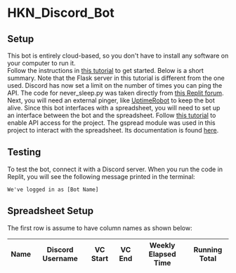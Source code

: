 # HKN_Discord_Bot

## Setup
This bot is entirely cloud-based, so you don't have to install any software on your computer to run it. <br />
Follow the instructions in [this tutorial](https://www.freecodecamp.org/news/create-a-discord-bot-with-python/) to get started. Below is a short summary. Note that the Flask server in this tutorial is different from the one used. Discord has now set a limit on the number of times you can ping the API. The code for never_sleep.py was taken directly from [this Replit forum](https://repl.it/talk/ask/Uptime-Robot-not-working-with-Discord-Cloudflare/49491). Next, you will need an external pinger, like [UptimeRobot](https://uptimerobot.com/) to keep the bot alive. 
Since this bot interfaces with a spreadsheet, you will need to set up an interface between the bot and the spreadsheet. Follow [this tutorial](https://gspread.readthedocs.io/en/latest/oauth2.html#enable-api-access) to enable API access for the project. The gspread module was used in this project to interact with the spreadsheet. Its documentation is found [here](https://github.com/burnash/gspread).

## Testing
To test the bot, connect it with a Discord server. When you run the code in Replit, you will see the following message printed in the terminal:

`We've logged in as [Bot Name]`

## Spreadsheet Setup
The first row is assume to have column names as shown below:

| Name | Discord Username | VC Start | VC End | Weekly Elapsed Time | Running Total |
| ---- | ---------------- | -------- | ------ | ------------------- | ------------- |
